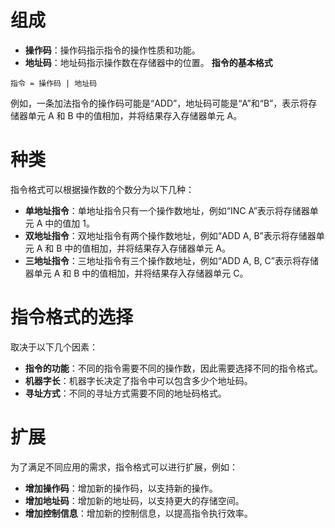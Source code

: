 # 组成
- **操作码**：操作码指示指令的操作性质和功能。
- **地址码**：地址码指示操作数在存储器中的位置。
**指令的基本格式**
```
指令 = 操作码 | 地址码
```

例如，一条加法指令的操作码可能是“ADD”，地址码可能是“A”和“B”，表示将存储器单元 A 和 B 中的值相加，并将结果存入存储器单元 A。
# 种类
指令格式可以根据操作数的个数分为以下几种：
- **单地址指令**：单地址指令只有一个操作数地址，例如“INC A”表示将存储器单元 A 中的值加 1。
- **双地址指令**：双地址指令有两个操作数地址，例如“ADD A, B”表示将存储器单元 A 和 B 中的值相加，并将结果存入存储器单元 A。
- **三地址指令**：三地址指令有三个操作数地址，例如“ADD A, B, C”表示将存储器单元 A 和 B 中的值相加，并将结果存入存储器单元 C。
# 指令格式的选择
取决于以下几个因素：
- **指令的功能**：不同的指令需要不同的操作数，因此需要选择不同的指令格式。
- **机器字长**：机器字长决定了指令中可以包含多少个地址码。
- **寻址方式**：不同的寻址方式需要不同的地址码格式。
# 扩展
为了满足不同应用的需求，指令格式可以进行扩展，例如：
- **增加操作码**：增加新的操作码，以支持新的操作。
- **增加地址码**：增加新的地址码，以支持更大的存储空间。
- **增加控制信息**：增加新的控制信息，以提高指令执行效率。

